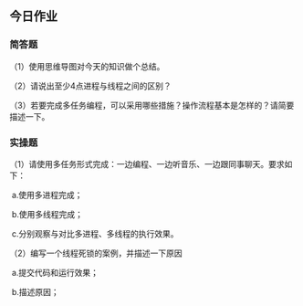 ## 今日作业

### 简答题

（1）使用思维导图对今天的知识做个总结。



（2）请说出至少4点进程与线程之间的区别？



（3）若要完成多任务编程，可以采用哪些措施？操作流程基本是怎样的？请简要描述一下。



### 实操题

（1）请使用多任务形式完成：一边编程、一边听音乐、一边跟同事聊天。要求如下：

​		a.使用多进程完成；

​		b.使用多线程完成；

​		c.分别观察与对比多进程、多线程的执行效果。



（2）编写一个线程死锁的案例，并描述一下原因

​	    a.提交代码和运行效果；

​		b.描述原因；

​		

​	